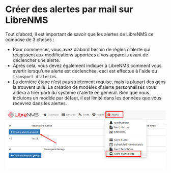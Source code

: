 # Créer des alertes par mail sur LibreNMS

Tout d'abord, il est important de savoir que les alertes de LibreNMS ce compose de 3 choses :

- Pour commencer, vous avez d’abord besoin de règles d’alerte qui réagissent aux modifications apportées à vos appareils avant de déclencher une alerte.
- Après cela, vous devez également indiquer à LibreNMS comment vous avertir lorsqu'une alerte est déclenchée, ceci est effectué à l'aide du `transport d'alertes`.
- La dernière étape n’est pas strictement requise, mais la plupart des gens la trouvent utile. La création de modèles d'alerte personnalisés vous aidera à tirer parti du système d'alerte en général. Bien que nous incluions un modèle par défaut, il est limité dans les données que vous recevrez dans les alertes.


![Sceenshot_2](https://raw.githubusercontent.com/KyoshinSan/LibreNMS/master/Doc%20librenms/Screenshot_2.png)
